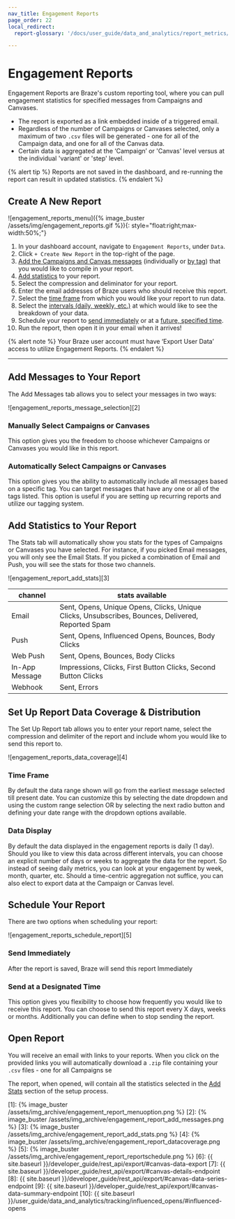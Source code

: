 ```yaml
---
nav_title: Engagement Reports
page_order: 22
local_redirect:
  report-glossary: '/docs/user_guide/data_and_analytics/report_metrics/'

---
```

# Engagement Reports

Engagement Reports are Braze's custom reporting tool, where you can pull engagement statistics for specified messages from Campaigns and Canvases.

- The report is exported as a link embedded inside of a triggered email.
- Regardless of the number of Campaigns or Canvases selected, only a maximum of two `.csv` files will be generated - one for all of the Campaign data, and one for all of the Canvas data.
- Certain data is aggregated at the ‘Campaign’ or 'Canvas' level versus at the individual 'variant' or 'step' level.

{% alert tip %}
Reports are not saved in the dashboard, and re-running the report can result in updated statistics.
{% endalert %}

## Create A New Report

![engagement_reports_menu]({% image_buster /assets/img/engagement_reports.gif %}){: style="float:right;max-width:50%;"}

1. In your dashboard account, navigate to `Engagement Reports`, under `Data`.
2. Click `+ Create New Report` in the top-right of the page.
3. [Add the Campaigns and Canvas messages](#manually-select-campaigns-or-canvases) (individually or [by tag](#automatically-select-campaigns-or-canvases)) that you would like to compile in your report.
4. [Add statistics](#add-statistics-to-your-report) to your report.
5. Select the compression and deliminator for your report.
6. Enter the email addresses of Braze users who should receive this report.
7. Select the [time frame](#time-frame) from which you would like your report to run data.
8. Select the [intervals (daily, weekly, etc.)](#data-display) at which would like to see the breakdown of your data.
9. Schedule your report to [send immediately](#send-immediately) or at a [future, specified time](#send-at-designated-time).
10. Run the report, then open it in your email when it arrives!

{% alert note %}
Your Braze user account must have ‘Export User Data’ access to utilize Engagement Reports.
{% endalert %}



---

## Add Messages to Your Report
The Add Messages tab allows you to select your messages in two ways:

![engagement_reports_message_selection][2]

### Manually Select Campaigns or Canvases
This option gives you the freedom to choose whichever Campaigns or Canvases you would like in this report.

### Automatically Select Campaigns or Canvases
This option gives you the ability to automatically include all messages based on a specific tag. You can target messages that have any one or all of the tags listed.  This option is useful if you are setting up recurring reports and utilize our tagging system.


## Add Statistics to Your Report
The Stats tab will automatically show you stats for the types of Campaigns or Canvases you have selected.  For instance, if you picked Email messages, you will only see the Email Stats.  If you picked a combination of Email and Push, you will see the stats for those two channels.

![engagement_report_add_stats][3]

| channel| stats available|
| ------| --------------|
| Email | Sent, Opens, Unique Opens, Clicks, Unique Clicks, Unsubscribes, Bounces, Delivered, Reported Spam |
| Push  | Sent, Opens, Influenced Opens, Bounces, Body Clicks |
| Web Push | Sent, Opens, Bounces, Body Clicks |
| In-App Message | Impressions, Clicks, First Button Clicks, Second Button Clicks |
| Webhook  |  Sent, Errors |



## Set Up Report Data Coverage & Distribution
The Set Up Report tab allows you to enter your report name, select the compression and delimiter of the report and include whom you would like to send this report to.  

![engagement_reports_data_coverage][4]

### Time Frame
By default the data range shown will go from the earliest message selected till present date.  You can customize this by selecting the date dropdown and using the custom range selection OR by selecting the next radio button and defining your date range with the dropdown options available.

### Data Display
By default the data displayed in the engagement reports is daily (1 day). Should you like to view this data across different intervals, you can choose an explicit number of days or weeks to aggregate the data for the report. So instead of seeing daily metrics, you can look at your engagement by week, month, quarter, etc. Should a time-centric aggregation not suffice, you can also elect to export data at the Campaign or Canvas level.


## Schedule Your Report

There are two options when scheduling your report:

![engagement_reports_schedule_report][5]

### Send Immediately
After the report is saved, Braze will send this report Immediately

### Send at a Designated Time
This option gives you flexibility to choose how frequently you would like to receive this report.  You can choose to send this report every X days, weeks or months.  Additionally you can define when to stop sending the report.

## Open Report  

You will receive an email with links to your reports. When you click on the provided links you will automatically download a `.zip` file containing your `.csv` files - one for all Campaigns se

The report, when opened, will contain all the statistics selected in the [Add Stats](#add-statistics-to-your-reports) section of the setup process.



[1]: {% image_buster /assets/img_archive/engagement_report_menuoption.png %}
[2]: {% image_buster /assets/img_archive/engagement_report_add_messages.png %}
[3]: {% image_buster /assets/img_archive/engagement_report_add_stats.png %}
[4]: {% image_buster /assets/img_archive/engagement_report_datacoverage.png %}
[5]: {% image_buster /assets/img_archive/engagement_report_reportschedule.png %}
[6]: {{ site.baseurl }}/developer_guide/rest_api/export/#canvas-data-export
[7]: {{ site.baseurl }}/developer_guide/rest_api/export/#canvas-details-endpoint
[8]: {{ site.baseurl }}/developer_guide/rest_api/export/#canvas-data-series-endpoint
[9]: {{ site.baseurl }}/developer_guide/rest_api/export/#canvas-data-summary-endpoint
[10]: {{ site.baseurl }}/user_guide/data_and_analytics/tracking/influenced_opens/#influenced-opens
